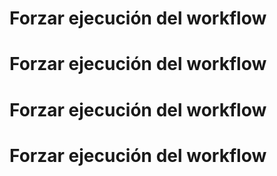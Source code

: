 # Forzar ejecución del workflow
# Forzar ejecución del workflow
# Forzar ejecución del workflow
# Forzar ejecución del workflow
